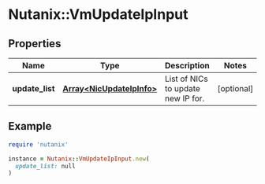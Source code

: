 # Nutanix::VmUpdateIpInput

## Properties

| Name | Type | Description | Notes |
| ---- | ---- | ----------- | ----- |
| **update_list** | [**Array&lt;NicUpdateIpInfo&gt;**](NicUpdateIpInfo.md) | List of NICs to update new IP for. | [optional] |

## Example

```ruby
require 'nutanix'

instance = Nutanix::VmUpdateIpInput.new(
  update_list: null
)
```

